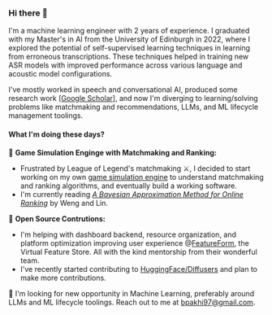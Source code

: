 ### Hi there 👋

I'm a machine learning engineer with 2 years of experience. I graduated with my Master's in AI from the University of Edinburgh in 2022, where I explored the potential of self-supervised learning techniques in learning from erroneous transcriptions. These techniques helped in training new ASR models with improved performance across various language and acoustic model configurations.

I've mostly worked in speech and conversational AI, produced some research work [[Google Scholar](https://scholar.google.com/citations?hl=en&user=7HfvNEcAAAAJ)],  and now I'm diverging to learning/solving problems like matchmaking and recommendations, LLMs, and ML lifecycle management toolings.

####  What I'm doing these days?
🍃 **Game Simulation Enginge with Matchmaking and Ranking:** 

- Frustrated by League of Legend's matchmaking ⚔️, I decided to start working on my own [game simulation engine](https://github.com/ihkap11/LeagueFanatics) to understand  matchmaking and ranking algorithms, and eventually build a working software. 
- I'm currently reading [_A Bayesian Approximation Method for Online Ranking_](https://jmlr.org/papers/volume12/weng11a/weng11a.pdf) by Weng and Lin.

🌱 **Open Source Contrutions:** 

- I'm helping with dashboard backend, resource organization, and platform optimization improving user experience @[FeatureForm](https://github.com/featureform/featureform), the Virtual Feature Store. All with the kind mentorship from their wonderful team.
- I've recently started contributing to [HuggingFace/Diffusers](https://github.com/huggingface/diffusers) and plan to make more contributions.



👯 I'm looking for new opportunity in Machine Learning, preferably around LLMs and ML lifecycle toolings. Reach out to me at bpakhi97@gmail.com. 
<!--
**ihkap11/ihkap11** is a ✨ _special_ ✨ repository because its `README.md` (this file) appears on your GitHub profile.

Here are some ideas to get you started:

- 🔭 I’m currently facinated by match-making and ranking problems. I'm in 
- 🌱 I’m currently learning ...
- 👯 I’m looking to collaborate on ...
- 🤔 I’m looking for help with ...
- 💬 Ask me about ...
- 📫 How to reach me: ...
- 😄 Pronouns: ...
- ⚡ Fun fact: ...
-->
